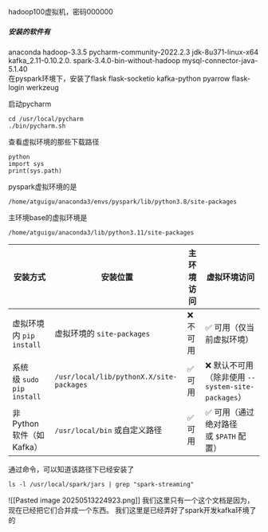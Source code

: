 hadoop100虚拟机，密码000000

##### 安装的软件有
anaconda      hadoop-3.3.5    pycharm-community-2022.2.3        jdk-8u371-linux-x64
kafka_2.11-0.10.2.0.                spark-3.4.0-bin-without-hadoop
mysql-connector-java-5.1.40     
在pyspark环境下，安装了flask   flask-socketio  kafka-python   pyarrow flask-login werkzeug

启动pycharm
```
cd /usr/local/pycharm
./bin/pycharm.sh
```

查看虚拟环境的那些下载路径
```
python
import sys
print(sys.path)
```

pyspark虚拟环境的是
```
/home/atguigu/anaconda3/envs/pyspark/lib/python3.8/site-packages
```
主环境base的虚拟环境是
```
/home/atguigu/anaconda3/lib/python3.11/site-packages
```

|​**​安装方式​**​|​**​安装位置​**​|​**​主环境访问​**​|​**​虚拟环境访问​**​|
|---|---|---|---|
|虚拟环境内 `pip install`|虚拟环境的 `site-packages`|❌ 不可用|✅ 可用（仅当前虚拟环境）|
|系统级 `sudo pip install`|`/usr/local/lib/pythonX.X/site-packages`|✅ 可用|❌ 默认不可用（除非使用 `--system-site-packages`）|
|非 Python 软件（如 Kafka）|`/usr/local/bin` 或自定义路径|✅ 可用|✅ 可用（通过绝对路径或 `$PATH` 配置）|
通过命令，可以知道该路径下已经安装了
```
ls -l /usr/local/spark/jars | grep "spark-streaming"
```
![[Pasted image 20250513224923.png]]
我们这里只有一个这个文档是因为，现在已经把它们合并成一个东西。
我们这里是已经弄好了spark开发kafka环境了的